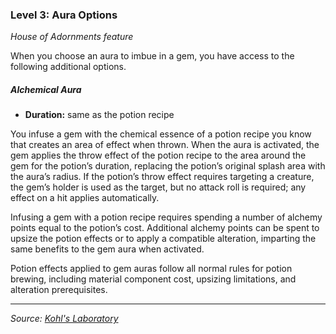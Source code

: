 ### Level 3: Aura Options

_House of Adornments feature_

When you choose an aura to imbue in a gem, you have access to the following additional options.

##### Alchemical Aura

- **Duration:** same as the potion recipe

You infuse a gem with the chemical essence of a potion recipe you know that creates an area of effect when thrown. When the aura is activated, the gem applies the throw effect of the potion recipe to the area around the gem for the potion’s duration, replacing the potion’s original splash area with the aura’s radius. If the potion’s throw effect requires targeting a creature, the gem’s holder is used as the target, but no attack roll is required; any effect on a hit applies automatically.

Infusing a gem with a potion recipe requires spending a number of alchemy points equal to the potion’s cost. Additional alchemy points can be spent to upsize the potion effects or to apply a compatible alteration, imparting the same benefits to the gem aura when activated.

Potion effects applied to gem auras follow all normal rules for potion brewing, including material component cost, upsizing limitations, and alteration prerequisites.

---

_Source: [Kohl's Laboratory](https://github.com/mpanighetti/dnd5e-kohls-laboratory)_

